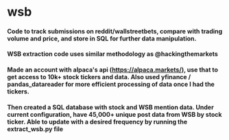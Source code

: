 # wsb
#### Code to track submissions on reddit/wallstreetbets, compare with trading volume and price, and store in SQL for further data manipulation.

#### WSB extraction code uses similar methodology as @hackingthemarkets
#### Made an account with alpaca's api (https://alpaca.markets/), use that to get access to 10k+ stock tickers and data. Also used yfinance / pandas_datareader for more efficient processing of data once I had the tickers. 
#### Then created a SQL database with stock and WSB mention data. Under current configuration, have 45,000+ unique post data from WSB by stock ticker. Able to update with a desired frequency by running the extract_wsb.py file
